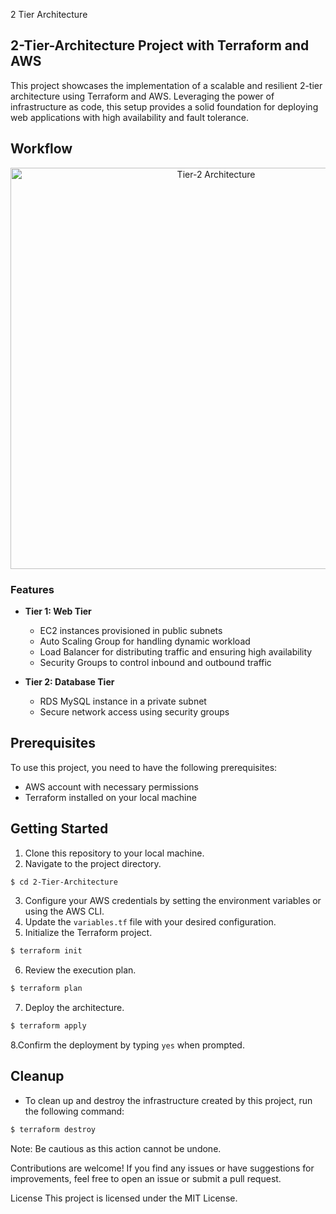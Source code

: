 2 Tier Architecture
## 2-Tier-Architecture Project with Terraform and AWS

This project showcases the implementation of a scalable and resilient 2-tier architecture using Terraform and AWS. Leveraging the power of infrastructure as code, this setup provides a solid foundation for deploying web applications with high availability and fault tolerance.

## Workflow
<p align="center">
  <img width="642" alt="Tier-2 Architecture" src="https://github.com/YashPimple/Terraform-AWS-Architecture/assets/97302447/a543a4bf-a532-45c8-aba7-88bae9936940">
</p>

### Features
- **Tier 1: Web Tier**

  - EC2 instances provisioned in public subnets
  - Auto Scaling Group for handling dynamic workload
  - Load Balancer for distributing traffic and ensuring high availability
  - Security Groups to control inbound and outbound traffic

- **Tier 2: Database Tier**

  - RDS MySQL instance in a private subnet
  - Secure network access using security groups

## Prerequisites
To use this project, you need to have the following prerequisites:

- AWS account with necessary permissions
- Terraform installed on your local machine

## Getting Started

1. Clone this repository to your local machine.
2. Navigate to the project directory.

```bash
$ cd 2-Tier-Architecture
```

3. Configure your AWS credentials by setting the environment variables or using the AWS CLI.
4. Update the `variables.tf` file with your desired configuration.
5. Initialize the Terraform project.
```bash
$ terraform init
```
6. Review the execution plan.
```bash
$ terraform plan
```
7. Deploy the architecture.
```bash
$ terraform apply
```

8.Confirm the deployment by typing `yes` when prompted.

## Cleanup
- To clean up and destroy the infrastructure created by this project, run the following command:

```bash
$ terraform destroy
```
Note: Be cautious as this action cannot be undone.

Contributions are welcome! If you find any issues or have suggestions for improvements, feel free to open an issue or submit a pull request.

License
This project is licensed under the MIT License.
